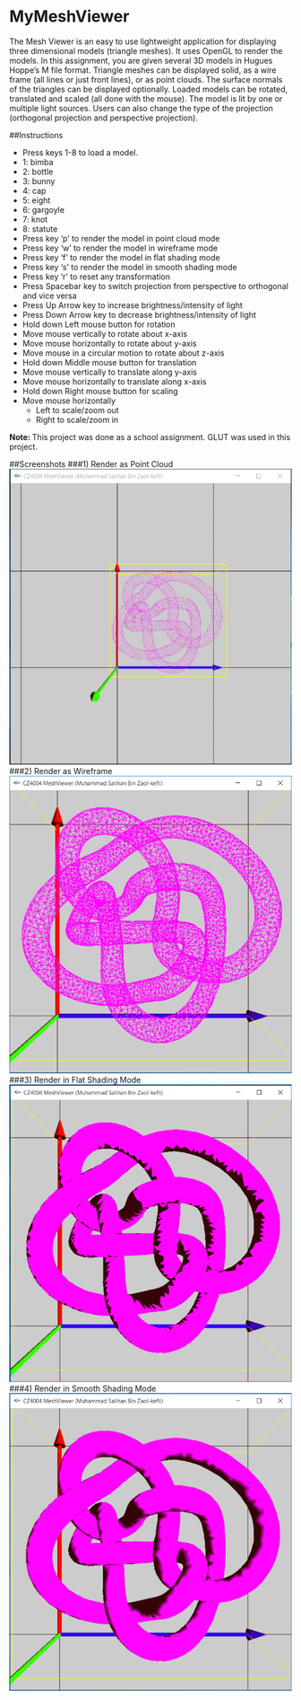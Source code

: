 # MyMeshViewer
The Mesh Viewer is an easy to use lightweight application for displaying three dimensional models (triangle meshes). It uses OpenGL to render the models. In this assignment, you are given several 3D models in Hugues Hoppe’s M file format. Triangle meshes can be displayed solid, as a wire frame (all lines or just front lines), or as point clouds. The surface normals of the triangles can be displayed optionally. Loaded models can be rotated, translated and scaled (all done with the mouse). The model is lit by one or multiple light sources. Users can also change the type of the projection (orthogonal projection and perspective projection).

##Instructions
*	Press keys 1-8 to load a model.
  *	1: bimba
  *	2: bottle
  *	3: bunny
  *	4: cap
  *	5: eight
  *	6: gargoyle
  *	7: knot
  *	8: statute
*	Press key ‘p’ to render the model in point cloud mode
*	Press key ‘w’ to render the model in wireframe mode
*	Press key ‘f’ to render the model in flat shading mode
*	Press key ‘s’ to render the model in smooth shading mode
*	Press key ‘r’ to reset any transformation
*	Press Spacebar key to switch projection from perspective to orthogonal and vice versa
*	Press Up Arrow key to increase brightness/intensity of light
*	Press Down Arrow key to decrease brightness/intensity of light
*	Hold down Left mouse button for rotation
  *	Move mouse vertically to rotate about x-axis
  *	Move mouse horizontally to rotate about y-axis
  *	Move mouse in a circular motion to rotate about z-axis
*	Hold down Middle mouse button for translation
  *	Move mouse vertically to translate along y-axis
  *	Move mouse horizontally to translate along x-axis
*	Hold down Right mouse button for scaling
  *	Move mouse horizontally
    *	Left to scale/zoom out
    *	Right to scale/zoom in

<b>Note: </b>This project was done as a school assignment. GLUT was used in this project. 

##Screenshots
###1) Render as Point Cloud
![Point Cloud](https://github.com/Salihan04/MyMeshViewer/raw/master/Screenshots/ModelPoint.PNG)
###2) Render as Wireframe
![Wireframe](https://github.com/Salihan04/MyMeshViewer/raw/master/Screenshots/ModelWireframe.PNG)
###3) Render in Flat Shading Mode
![Flat Shading](https://github.com/Salihan04/MyMeshViewer/raw/master/Screenshots/ModelFlat.PNG)
###4) Render in Smooth Shading Mode
![Smooth Shading](https://github.com/Salihan04/MyMeshViewer/raw/master/Screenshots/ModelSmooth.PNG)
